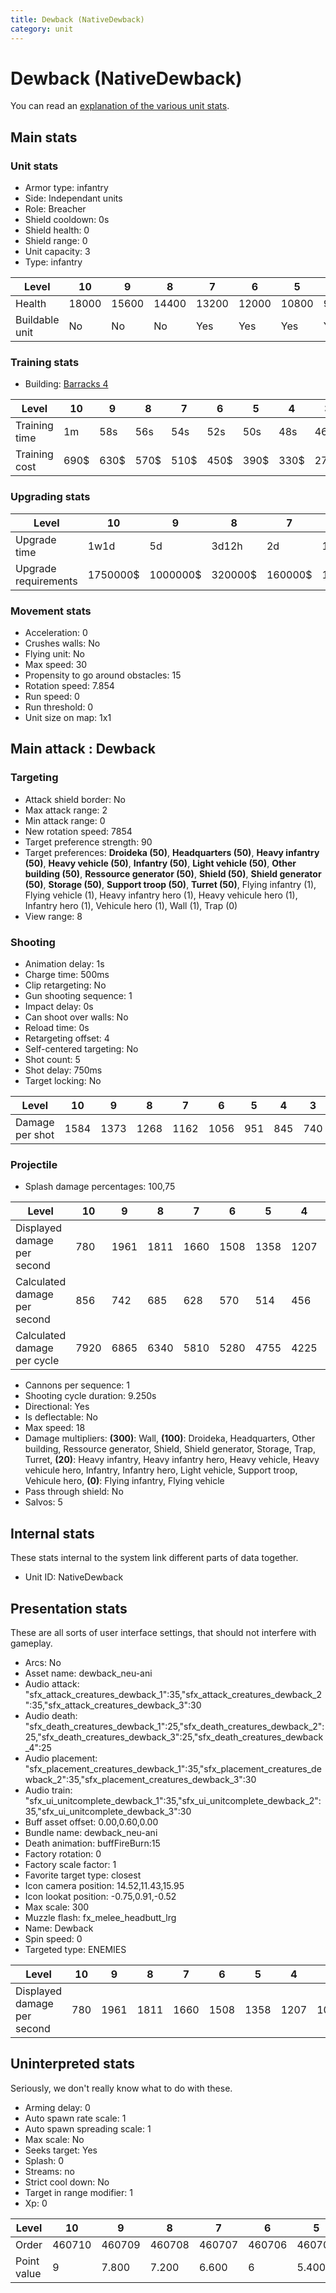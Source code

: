 ```yaml
---
title: Dewback (NativeDewback)
category: unit
---
```


# Dewback (NativeDewback)

You can read an [explanation  of the various unit stats](unitexplained.md).

## Main stats

### Unit stats

  * Armor type: infantry
  * Side: Independant units
  * Role: Breacher
  * Shield cooldown: 0s
  * Shield health: 0
  * Shield range: 0
  * Unit capacity: 3
  * Type: infantry

|Level         |10   |9    |8    |7    |6    |5    |4   |3   |2   |1   |
|--------------|-----|-----|-----|-----|-----|-----|----|----|----|----|
|Health        |18000|15600|14400|13200|12000|10800|9600|8400|7200|6000|
|Buildable unit|No   |No   |No   |Yes  |Yes  |Yes  |Yes |Yes |Yes |Yes |


### Training stats

  * Building: [Barracks 4](smugglerBarracks.html)

|Level        |10  |9   |8   |7   |6   |5   |4   |3   |2   |1   |
|-------------|----|----|----|----|----|----|----|----|----|----|
|Training time|1m  |58s |56s |54s |52s |50s |48s |46s |44s |42s |
|Training cost|690$|630$|570$|510$|450$|390$|330$|270$|210$|150$|


### Upgrading stats

|Level               |10      |9       |8      |7      |6      |5     |4     |3    |2    |1    |
|--------------------|--------|--------|-------|-------|-------|------|------|-----|-----|-----|
|Upgrade time        |1w1d    |5d      |3d12h  |2d     |1d     |8h    |3h30m |1h   |15m  |0s   |
|Upgrade requirements|1750000$|1000000$|320000$|160000$|100000$|25000$|12500$|9000$|7000$|5000$|


### Movement stats

  * Acceleration: 0
  * Crushes walls: No
  * Flying unit: No
  * Max speed: 30
  * Propensity to go around obstacles: 15
  * Rotation speed: 7.854
  * Run speed: 0
  * Run threshold: 0
  * Unit size on map: 1x1

## Main attack : Dewback

### Targeting

  * Attack shield border: No
  * Max attack range: 2
  * Min attack range: 0
  * New rotation speed: 7854
  * Target preference strength: 90
  * Target preferences: **Droideka (50)**, **Headquarters (50)**, **Heavy infantry (50)**, **Heavy vehicle (50)**, **Infantry (50)**, **Light vehicle (50)**, **Other building (50)**, **Ressource generator (50)**, **Shield (50)**, **Shield generator (50)**, **Storage (50)**, **Support troop (50)**, **Turret (50)**, Flying infantry (1), Flying vehicle (1), Heavy infantry hero (1), Heavy vehicule hero (1), Infantry hero (1), Vehicule hero (1), Wall (1), Trap (0)
  * View range: 8

### Shooting

  * Animation delay: 1s
  * Charge time: 500ms
  * Clip retargeting: No
  * Gun shooting sequence: 1
  * Impact delay: 0s
  * Can shoot over walls: No
  * Reload time: 0s
  * Retargeting offset: 4
  * Self-centered targeting: No
  * Shot count: 5
  * Shot delay: 750ms
  * Target locking: No

|Level          |10  |9   |8   |7   |6   |5  |4  |3  |2  |1  |
|---------------|----|----|----|----|----|---|---|---|---|---|
|Damage per shot|1584|1373|1268|1162|1056|951|845|740|634|528|


### Projectile

  * Splash damage percentages: 100,75

|Level                       |10  |9   |8   |7   |6   |5   |4   |3   |2   |1   |
|----------------------------|----|----|----|----|----|----|----|----|----|----|
|Displayed damage per second |780 |1961|1811|1660|1508|1358|1207|1057|905 |754 |
|Calculated damage per second|856 |742 |685 |628 |570 |514 |456 |400 |342 |285 |
|Calculated damage per cycle |7920|6865|6340|5810|5280|4755|4225|3700|3170|2640|


  * Cannons per sequence: 1
  * Shooting cycle duration: 9.250s
  * Directional: Yes
  * Is deflectable: No
  * Max speed: 18
  * Damage multipliers: **(300)**: Wall, **(100)**: Droideka, Headquarters, Other building, Ressource generator, Shield, Shield generator, Storage, Trap, Turret, **(20)**: Heavy infantry, Heavy infantry hero, Heavy vehicle, Heavy vehicule hero, Infantry, Infantry hero, Light vehicle, Support troop, Vehicule hero, **(0)**: Flying infantry, Flying vehicle
  * Pass through shield: No
  * Salvos: 5

## Internal stats

These stats internal to the system link different parts of data together.

  * Unit ID: NativeDewback

## Presentation stats

These are all sorts of user interface settings, that should not interfere with gameplay.

  * Arcs: No
  * Asset name: dewback_neu-ani
  * Audio attack: "sfx_attack_creatures_dewback_1":35,"sfx_attack_creatures_dewback_2":35,"sfx_attack_creatures_dewback_3":30
  * Audio death: "sfx_death_creatures_dewback_1":25,"sfx_death_creatures_dewback_2":25,"sfx_death_creatures_dewback_3":25,"sfx_death_creatures_dewback_4":25
  * Audio placement: "sfx_placement_creatures_dewback_1":35,"sfx_placement_creatures_dewback_2":35,"sfx_placement_creatures_dewback_3":30
  * Audio train: "sfx_ui_unitcomplete_dewback_1":35,"sfx_ui_unitcomplete_dewback_2":35,"sfx_ui_unitcomplete_dewback_3":30
  * Buff asset offset: 0.00,0.60,0.00
  * Bundle name: dewback_neu-ani
  * Death animation: buffFireBurn:15
  * Factory rotation: 0
  * Factory scale factor: 1
  * Favorite target type: closest
  * Icon camera position: 14.52,11.43,15.95
  * Icon lookat position: -0.75,0.91,-0.52
  * Max scale: 300
  * Muzzle flash: fx_melee_headbutt_lrg
  * Name: Dewback
  * Spin speed: 0
  * Targeted type: ENEMIES

|Level                      |10 |9   |8   |7   |6   |5   |4   |3   |2  |1  |
|---------------------------|---|----|----|----|----|----|----|----|---|---|
|Displayed damage per second|780|1961|1811|1660|1508|1358|1207|1057|905|754|


## Uninterpreted stats

Seriously, we don't really know what to do with these.

  * Arming delay: 0
  * Auto spawn rate scale: 1
  * Auto spawn spreading scale: 1
  * Max scale: No
  * Seeks target: Yes
  * Splash: 0
  * Streams: no
  * Strict cool down: No
  * Target in range modifier: 1
  * Xp: 0

|Level      |10    |9     |8     |7     |6     |5     |4     |3     |2     |1     |
|-----------|------|------|------|------|------|------|------|------|------|------|
|Order      |460710|460709|460708|460707|460706|460705|460704|460703|460702|460701|
|Point value|9     |7.800 |7.200 |6.600 |6     |5.400 |4.800 |4.200 |3.600 |3     |


